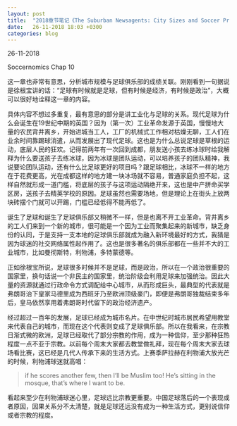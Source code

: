 ```yaml
---
layout: post
title:  "2018章节笔记《The Suburban Newsagents: City Sizes and Soccer Prizes》"
date:   26-11-2018 18:03 +0300
categories: blog
---
```


26-11-2018

Soccernomics Chap 10

这一章也非常有意思，分析城市规模与足球俱乐部的成绩关联。刚刚看到一句据说是徐根宝讲的话：“足球有时候就是足球，但有时候是经济，有时候是政治”，大概可以很好地诠释这一章的内容。

具体内容不想过多重复，最有意思的部分是讲工业化与足球的关系。现代足球为什么会诞生在19世纪中期的英国？因为（第一次）工业革命发源于英国，慢慢地大量的农民背井离乡，开始进城当工人，工厂的机械式工作相对枯燥无聊，工人们在业余时间靠踢球消遣，从而发展出了现代足球。这也是为什么总说足球是草根的运动，底层人民的狂欢。记得前两年有一次回到成都，朋友送小孩去练冰球时给我解释为什么要送孩子去练冰球，因为冰球是团队运动，可以培养孩子的团队精神，我说要论团队运动，还有什么比足球更好的项目吗？跟足球相比，冰球不一样的地方在于花费更高，光在成都这样的地方建一块冰场就不容易，普通家庭负担不起，这样自然就形成一道门槛，将底层的孩子与这项运动隔绝开来，这也是中产拼命买学区房，送孩子去精英学校的原因。足球虽然也需要场地，但是理论上在街头上放两块砖摆个门就可以开踢，门槛已经低得不能再低了。

诞生了足球和诞生了足球俱乐部又稍微不一样，但是也离不开工业革命。背井离乡的工人们来到一个新的城市，很可能是一个因为工业而聚集起来的新城市，缺乏身份的认同，于是支持一支本地的足球俱乐部就成为融入新环境最好的方式，我猜是因为球迷的社交网络属性起作用了。这也是很多著名的俱乐部都在一些并不大的工业城市，比如曼彻斯特，利物浦，多特蒙德等。

正如徐根宝所说，足球很多时候并不是足球，而是政治，所以在一个政治很重要的国家里，换句话说一个非民主的国家里，统治阶级会利用足球来加强统治。因此大量的资源就通过行政命令方式调配给中心城市，从而形成巨头，最典型的代表就是弗朗哥治下皇家马德里成为西班牙乃至欧洲顶级豪门，即便是弗朗哥独裁结束多年后，皇马依然享用着弗朗哥时代留下的政治经济遗产。

经过超过一百年的发展，足球已经成为城市名片。在中世纪时城市居民希望用教堂来代表自己的城市，而现在这个代表则变成了足球俱乐部。所以在我看来，在宗教日渐式微的欧洲，足球已经取代了部分宗教的作用，成为一种信仰，至少那种狂热程度一点不亚于宗教。以前每个周末大家都去教堂做礼拜，现在每个周末大家去球场看比赛，这已经是几代人传承下来的生活方式。上赛季萨拉赫在利物浦大放光芒的时候，利物浦球迷就高唱：

> if he scores another few, then I’ll be Muslim too! He’s sitting in the mosque, that’s where I want to be.

看起来至少在利物浦球迷心里，足球远比宗教更重要。中国足球落后的一个表现或者原因，因果关系分不太清楚，就是足球还远没有成为一种生活方式，更别说信仰或者宗教的程度。




<!--end-->
